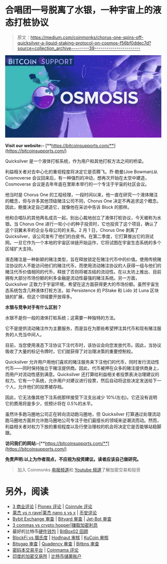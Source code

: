 # 合唱团一号脱离了水银，一种宇宙上的液态打桩协议

> 原文：<https://medium.com/coinmonks/chorus-one-spins-off-quicksilver-a-liquid-staking-protocol-on-cosmos-f56bf0ddec7d?source=collection_archive---------39----------------------->

![](img/3f6a8f2746b55590cb2ec3bec90ae718.png)

**Visit our website:-** [**https://bitcoinsupports.com/**](https://bitcoinsupports.com/)

Quicksilver 是一个液体打桩系统，作为用户和其他打桩方法之间的桥梁。

利益相关者对去中心化的重视程度将决定它是否腾飞。乔·鲍曼(Joe Bowman)从 Cosmoverse 会议回来后，有一种强烈的冲动，想再次开始在太空中建造，Cosmoverse 会议是去年年底在里斯本举行的一个专注于宇宙的社区会议。

他当时是 Chorus One 的工程经理，一段时间以来，他一直在研究一个液体赌注的概念，但与许多其他顶级赌注公司不同，Chorus One 决定不再追求这个概念。因此，鲍曼决定自己建造它，就像他在采访中告诉 Block 的那样。

他和合唱队的其他两名成员一起，别出心裁地创立了液体打桩协议，今天被称为水银。当 Chorus One 进行一轮小小的种子投资时，它也投资了这个项目，确认了这个羽翼未丰的企业与母公司的关系。2 月 1 日，Chorus One 剥离了 Quicksilver，该公司发布了他们的白皮书。在第二季度，它打算推出它的测试网。一旦它作为一个本地的宇宙区块链开始运作，它将试图在宇宙生态系统的多个区域扩大支持。

液态赌注是一种新颖的赌注类型，旨在释放锁定在赌注代币中的价值。使用传统赌注协议的人不能访问他们的赌注代币，而使用流动赌注协议的人获得一组与他们的赌注代币价值相同的代币，释放了否则将被冻结的流动性。在以太坊上推出、目前拥有大部分市场份额的利多金融是流动性最强的赌注系统。另一方面，Quicksilver 正致力于宇宙环境，希望在这方面获得更大的市场份额。虽然宇宙生态系统包含几种液体打桩方法，如 Persistence 的 PStake 和 Lido 对 Luna 区块链的扩展，但这个领域要开放得多。

**水银与竞争对手有什么区别？**

水银不是你一般的液体打桩系统；这需要一种独特的方法。

它不是提供流动赌注作为主要服务，而是旨在为那些希望押注其代币和现有赌注服务的人充当中间人。

目前，当您使用液态下注协议下注代币时，该协议会向您发放代币。因此，当协议吸收了大量的标记令牌时，它们就获得了对治理决策的重要控制权。

Quicksilver 允许用户用他们喜欢的赌注服务来下注他们的代币，同时发行流动性代币——同时保持独立于赌注提供商。因此，代币被押在众多的赌注提供商身上，而用户对流动性感到满意。Quicksilver 还打算给利益相关者投票表决治理建议的权力。它有一个系统，允许用户对建议进行投票，然后自动将这些决定发送给下一个人，允许他们的投票被存档。

因此，它无法像其他下注系统那样接受下注支出减少 10%(左右)。它还没有说明它的费用将是多少，但预计将在 0.5%的水平。

虽然许多跑马圈地公司正在转向流动跑马圈地，但 Quicksilver 打算通过处理流动跑马圈地方面并允许跑马圈地公司专注于他们最擅长的领域来逆潮流而动。然而，利益相关者对权力下放的重视程度以及行使治理权的机会将决定它是否能够站稳脚跟。

**访问我们的网站:-**[**https://bitcoinsupports.com/**](https://bitcoinsupports.com/)

**免责声明:以上为作者观点，不应视为投资建议。读者应该自己做研究。**

> 加入 Coinmonks [电报频道](https://t.me/coincodecap)和 [Youtube 频道](https://www.youtube.com/c/coinmonks/videos)了解加密交易和投资

# 另外，阅读

*   [3 商业评论](/coinmonks/3commas-review-an-excellent-crypto-trading-bot-2020-1313a58bec92) | [Pionex 评论](https://coincodecap.com/pionex-review-exchange-with-crypto-trading-bot) | [Coinrule 评论](/coinmonks/coinrule-review-2021-a-beginner-friendly-crypto-trading-bot-daf0504848ba)
*   [莱杰 vs n rave](/coinmonks/ledger-vs-ngrave-zero-7e40f0c1d694)|[莱杰 nano s vs x](/coinmonks/ledger-nano-s-vs-x-battery-hardware-price-storage-59a6663fe3b0) | [币安评论](/coinmonks/binance-review-ee10d3bf3b6e)
*   [Bybit Exchange 审查](/coinmonks/bybit-exchange-review-dbd570019b71) | [Bityard 审查](https://coincodecap.com/bityard-reivew) | [Jet-Bot 审查](https://coincodecap.com/jet-bot-review)
*   [3 commas vs crypto hopper](/coinmonks/3commas-vs-pionex-vs-cryptohopper-best-crypto-bot-6a98d2baa203)|[赚取加密利息](/coinmonks/earn-crypto-interest-b10b810fdda3)
*   最好的比特币[硬件钱包](/coinmonks/hardware-wallets-dfa1211730c6) | [BitBox02 回顾](/coinmonks/bitbox02-review-your-swiss-bitcoin-hardware-wallet-c36c88fff29)
*   [BlockFi vs 摄氏度](/coinmonks/blockfi-vs-celsius-vs-hodlnaut-8a1cc8c26630) | [Hodlnaut 审核](/coinmonks/hodlnaut-review-best-way-to-hodl-is-to-earn-interest-on-your-bitcoin-6658a8c19edf) | [KuCoin 审核](https://coincodecap.com/kucoin-review)
*   [Bitsgap 审查](/coinmonks/bitsgap-review-a-crypto-trading-bot-that-makes-easy-money-a5d88a336df2) | [Quadency 审查](/coinmonks/quadency-review-a-crypto-trading-automation-platform-3068eaa374e1) | [Bitbns 审查](/coinmonks/bitbns-review-38256a07e161)
*   [密码本交易平台](/coinmonks/top-10-crypto-copy-trading-platforms-for-beginners-d0c37c7d698c) | [Coinmama 评论](/coinmonks/coinmama-review-ace5641bde6e)
*   [印度的加密交易所](/coinmonks/bitcoin-exchange-in-india-7f1fe79715c9) | [比特币储蓄账户](/coinmonks/bitcoin-savings-account-e65b13f92451)